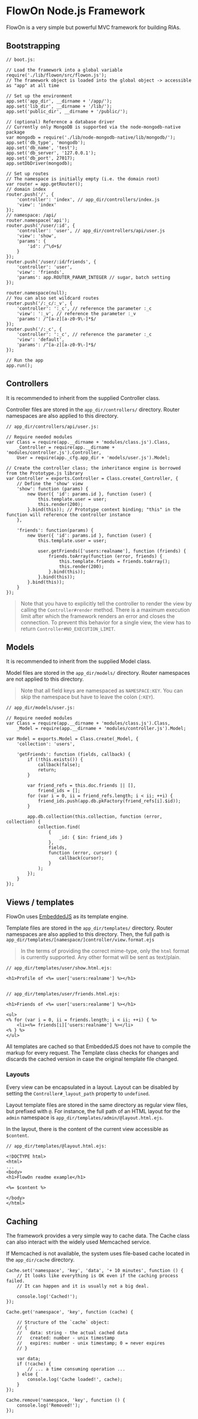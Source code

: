 # FlowOn Node.js Framework #

FlowOn is a very simple but powerful MVC framework for building RIAs.

## Bootstrapping ##

	// boot.js:

	// Load the framework into a global variable
	require('./lib/flowon/src/flowon.js');
	// The framework object is loaded into the global object -> accessible as "app" at all time

	// Set up the environment
	app.set('app_dir', __dirname + '/app/');
	app.set('lib_dir', __dirname + '/lib/');
	app.set('public_dir', __dirname + '/public/');

	// (optional) Reference a database driver
	// Currently only MongoDB is supported via the node-mongodb-native package
	var mongodb = require('./lib/node-mongodb-native/lib/mongodb/');
	app.set('db_type', 'mongodb');
	app.set('db_name', 'test');
	app.set('db_server', '127.0.0.1');
	app.set('db_port', 27017);
	app.setDbDriver(mongodb);

	// Set up routes
	// The namespace is initially empty (i.e. the domain root)
	var router = app.getRouter();
	// domain index
	router.push('/', {
		'controller': 'index', // app_dir/controllers/index.js
		'view': 'index'
	});
	// namespace: /api/
	router.namespace('api');
	router.push('/user/:id', {
		'controller': 'user', // app_dir/controllers/api/user.js
		'view': 'show',
		'params': {
			'id': /^\d+$/
		}
	});
	router.push('/user/:id/friends', {
		'controller': 'user',
		'view': 'friends',
		'params': app.ROUTER_PARAM_INTEGER // sugar, batch setting
	});

	router.namespace(null);
	// You can also set wildcard routes
	router.push('/:_c/:_v', {
		'controller': ':_c', // reference the parameter :_c
		'view': ':_v', // reference the parameter :_v
		'params': /^[a-z][a-z0-9\-]*$/
	});
	router.push('/:_c', {
		'controller': ':_c', // reference the parameter :_c
		'view': 'default',
		'params': /^[a-z][a-z0-9\-]*$/
	});

	// Run the app
	app.run();

## Controllers

It is recommended to inherit from the supplied Controller class.

Controller files are stored in the `app_dir/controllers/` directory. Router namespaces are also applied to this directory.

	// app_dir/controllers/api/user.js:

	// Require needed modules
	var Class = require(app.__dirname + 'modules/class.js').Class,
		_Controller = require(app.__dirname + 'modules/controller.js').Controller,
		User = require(app._cfg.app_dir + 'models/user.js').Model;

	// Create the controller class; the inheritance engine is borrowed from the Prototype.js library
	var Controller = exports.Controller = Class.create(_Controller, {
		// Define the 'show' view
		'show': function (params) {
			new User({ 'id': params.id }, function (user) {
				this.template.user = user;
				this.render(200);
			}.bind(this)); // Prototype context binding; "this" in the function will reference the controller instance
		},

		'friends': function(params) {
			new User({ 'id': params.id }, function (user) {
				this.template.user = user;

				user.getFriends(['users:realname'], function (friends) {
					friends.toArray(function (error, friends) {
						this.template.friends = friends.toArray();
						this.render(200);
					}.bind(this));
				}.bind(this));
			}.bind(this));
		}
	});

> Note that you have to explicitly tell the controller to render the view by calling the `Controller#render` method. There is a maximum execution limit after which the framework renders an error and closes the connection. To prevent this behavior for a single view, the view has to return `Controller#NO_EXECUTION_LIMIT`.

## Models

It is recommended to inherit from the supplied Model class.

Model files are stored in the `app_dir/models/` directory. Router namespaces are not applied to this directory.

> Note that all field keys are namespaced as `NAMESPACE:KEY`. You can skip the namespace but have to leave the colon (`:KEY`).

	// app_dir/models/user.js:

	// Require needed modules
	var Class = require(app.__dirname + 'modules/class.js').Class,
		_Model = require(app.__dirname + 'modules/controller.js').Model;
	
	var Model = exports.Model = Class.create(_Model, {
		'collection': 'users',

		'getFriends': function (fields, callback) {
			if (!this.exists()) {
				callback(false);
				return;
			}

			var friend_refs = this.doc.friends || [],
				friend_ids = [];
			for (var i = 0, ii = friend_refs.length; i < ii; ++i) {
				friend_ids.push(app.db.pkFactory(friend_refs[i].$id));
			}

			app.db.collection(this.collection, function (error, collection) {
				collection.find(
					{
						_id: { $in: friend_ids }
					},
					fields,
					function (error, cursor) {
						callback(cursor);
					}
				);
			});
		}
	});

## Views / templates

FlowOn uses [EmbeddedJS](http://embeddedjs.com/) as its template engine.

Template files are stored in the `app_dir/templates/` directory. Router namespaces are also applied to this directory. Then, the full path is `app_dir/templates/[namespace/]controller/view.format.ejs`

> In the terms of providing the correct mime-type, only the `html` format is currently supported. Any other format will be sent as text/plain.

	// app_dir/templates/user/show.html.ejs:

	<h1>Profile of <%= user['users:realname'] %></h1>


	// app_dir/templates/user/friends.html.ejs:

	<h1>Friends of <%= user['users:realanme'] %></h1>

	<ul>
	<% for (var i = 0, ii = friends.length; i < ii; ++i) { %>
		<li><%= friends[i]['users:realname'] %></li>
	<% } %>
	</ul>

All templates are cached so that EmbeddedJS does not have to compile the markup for every request. The Template class checks for changes and discards the cached version in case the original template file changed.

### Layouts

Every view can be encapsulated in a layout. Layout can be disabled by setting the `Controller#_layout_path` property to `undefined`.

Layout template files are stored in the same directory as regular view files, but prefixed with `@`. For instance, the full path of an HTML layout for the `admin` namespace is `app_dir/templates/admin/@layout.html.ejs`.

In the layout, there is the content of the current view accessible as `$content`.

	// app_dir/templates/@layout.html.ejs:

	<!DOCTYPE html>
	<html>
	...
	<body>
	<h1>FlowOn readme example</h1>

	<%= $content %>

	</body>
	</html>

## Caching

The framework provides a very simple way to cache data. The Cache class can also interact with the widely used Memcached service.

If Memcached is not available, the system uses file-based cache located in the `app_dir/cache` directory.

	Cache.set('namespace', 'key', 'data', '+ 10 minutes', function () {
		// It looks like everything is OK even if the caching process failed.
		// It can happen and it is usually not a big deal.

		console.log('Cached!');
	});

	Cache.get('namespace', 'key', function (cache) {

		// Structure of the `cache` object:
		// {
		//   data: string - the actual cached data
		//   created: number - unix timestamp
		//   expires: number - unix timestamp; 0 = never expires
		// }

		var data;
		if (!cache) {
			// ... a time consuming operation ...
		} else {
			console.log('Cache loaded!', cache);
		}
	});

	Cache.remove('namespace, 'key', function () {
		console.log('Removed!');
	});
